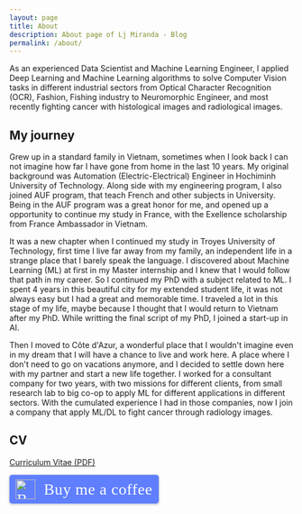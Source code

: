 ```yaml
---
layout: page
title: About
description: About page of Lj Miranda - Blog 
permalink: /about/
---
```


<div class="right align">
    <p>As an experienced Data Scientist and Machine Learning Engineer,
        I applied Deep Learning and Machine Learning algorithms to solve Computer Vision tasks in different industrial sectors
        from Optical Character Recognition (OCR), Fashion, Fishing industry to Neuromorphic Engineer, and most recently fighting 
        cancer with histological images and radiological images.
        </p>
</div>

## My journey
<div class="right align">
    <p>Grew up in a standard family in Vietnam, sometimes when I look back I can not imagine how far I have gone from home in the last 10 years. My original background was Automation (Electric-Electrical) Engineer in Hochiminh University of Technology. Along side with my engineering program, I also joined AUF program, that teach French and other subjects in University.
    Being in the AUF program was a great honor for me, and opened up a opportunity to continue my study in France, with the Exellence scholarship from France Ambassador in Vietnam.
    </p>
    <p>
    It was a new chapter when I continued my study in Troyes University of Technology, first time I live far away from my family, an independent life in a strange place that I barely speak the language. I discovered about Machine Learning (ML) at first in my Master internship and I knew that I would follow that path in my career. So I continued my PhD with a subject related to ML.    
    I spent 4 years in this beautiful city for my extended student life, it was not always easy but I had a great and memorable time.
    I traveled a lot in this stage of my life, maybe because I thought that I would return to Vietnam after my PhD. While writting the final script of my PhD, I joined a start-up in AI.  
    </p> 
    <p>
    Then I moved to Côte d'Azur, a wonderful place that I wouldn't imagine even in my dream that I will have a chance to live and work here. A place where I don't need to go on vacations anymore, and I decided to settle down here with my partner and start a new life together. I worked for a consultant company for two years, with two missions for different clients, from small research lab to big co-op to apply ML for different applications in different sectors. With the cumulated experience I had in those companies, now I join a company that apply ML/DL to fight cancer through radiology images.
    </p>
</div>

## CV

[Curriculum Vitae (PDF)](https://www.dropbox.com/s/zyi8o0rqesq73dj/Le%20Van%20Khoa%20CV.pdf?dl=0)

<style>.bmc-button img{width: 35px !important;margin-bottom: 1px !important;box-shadow: none !important;border: none !important;vertical-align: middle !important;}.bmc-button{padding: 7px 10px 7px 10px !important;line-height: 35px !important;height:51px !important;min-width:217px !important;text-decoration: none !important;display:inline-flex !important;color:#ffffff !important;background-color:#5F7FFF !important;border-radius: 5px !important;border: 1px solid transparent !important;padding: 7px 10px 7px 10px !important;font-size: 28px !important;letter-spacing:0.6px !important;box-shadow: 0px 1px 2px rgba(190, 190, 190, 0.5) !important;-webkit-box-shadow: 0px 1px 2px 2px rgba(190, 190, 190, 0.5) !important;margin: 0 auto !important;font-family:'Cookie', cursive !important;-webkit-box-sizing: border-box !important;box-sizing: border-box !important;-o-transition: 0.3s all linear !important;-webkit-transition: 0.3s all linear !important;-moz-transition: 0.3s all linear !important;-ms-transition: 0.3s all linear !important;transition: 0.3s all linear !important;}.bmc-button:hover, .bmc-button:active, .bmc-button:focus {-webkit-box-shadow: 0px 1px 2px 2px rgba(190, 190, 190, 0.5) !important;text-decoration: none !important;box-shadow: 0px 1px 2px 2px rgba(190, 190, 190, 0.5) !important;opacity: 0.85 !important;color:#ffffff !important;}</style><link href="https://fonts.googleapis.com/css?family=Cookie" rel="stylesheet"><a class="bmc-button" target="_blank" href="https://www.buymeacoffee.com/vankhoa"><img src="https://cdn.buymeacoffee.com/buttons/bmc-new-btn-logo.svg" alt="Buy me a coffee"><span style="margin-left:15px;font-size:28px !important;">Buy me a coffee</span></a>
